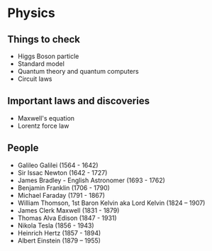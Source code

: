 # Physics

## Things to check

- Higgs Boson particle
- Standard model
- Quantum theory and quantum computers
- Circuit laws

## Important laws and discoveries

- Maxwell's equation
- Lorentz force law

## People

- Galileo Galilei (1564 - 1642)
- Sir Issac Newton (1642 - 1727)
- James Bradley - English Astronomer (1693 - 1762)
- Benjamin Franklin (1706 - 1790)
- Michael Faraday (1791 - 1867)
- William Thomson, 1st Baron Kelvin aka Lord Kelvin (1824 – 1907)
- James Clerk Maxwell (1831 - 1879)
- Thomas Alva Edison (1847 - 1931)
- Nikola Tesla (1856 - 1943)
- Heinrich Hertz (1857 - 1894)
- Albert Einstein (1879 – 1955)
